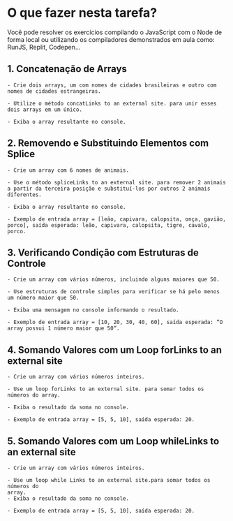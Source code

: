 # O que fazer nesta tarefa?

Você pode resolver os exercícios compilando o JavaScript com o Node de forma local ou utilizando os compiladores demonstrados em aula como: RunJS, Replit, Codepen…

## 1. Concatenação de Arrays

    - Crie dois arrays, um com nomes de cidades brasileiras e outro com nomes de cidades estrangeiras.

    - Utilize o método concatLinks to an external site. para unir esses dois arrays em um único.

    - Exiba o array resultante no console.

## 2. Removendo e Substituindo Elementos com Splice

    - Crie um array com 6 nomes de animais.

    - Use o método spliceLinks to an external site. para remover 2 animais a partir da terceira posição e substituí-los por outros 2 animais diferentes.

    - Exiba o array resultante no console.
   
    - Exemplo de entrada array = [leão, capivara, calopsita, onça, gavião, porco], saída esperada: leão, capivara, calopsita, tigre, cavalo, porco.

## 3. Verificando Condição com Estruturas de Controle

    - Crie um array com vários números, incluindo alguns maiores que 50.
    
    - Use estruturas de controle simples para verificar se há pelo menos um número maior que 50.
    
    - Exiba uma mensagem no console informando o resultado.
    
    - Exemplo de entrada array = [10, 20, 30, 40, 60], saída esperada: “O array possui 1 número maior que 50ˮ.

## 4.   Somando Valores com um Loop forLinks to an external site

    - Crie um array com vários números inteiros.

    - Use um loop forLinks to an external site. para somar todos os números do array.

    - Exiba o resultado da soma no console.

    - Exemplo de entrada array = [5, 5, 10], saída esperada: 20.

## 5. Somando Valores com um Loop  whileLinks to an external site

    - Crie um array com vários números inteiros.
    
    - Use um loop while Links to an external site.para somar todos os números do 
    array.
    - Exiba o resultado da soma no console.
    
    - Exemplo de entrada array = [5, 5, 10], saída esperada: 20.
    
